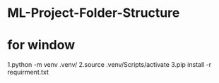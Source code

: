 # ML-Project-Folder-Structure
# for window
1.python -m venv .venv/
2.source .venv/Scripts/activate
3.pip install -r requirment.txt